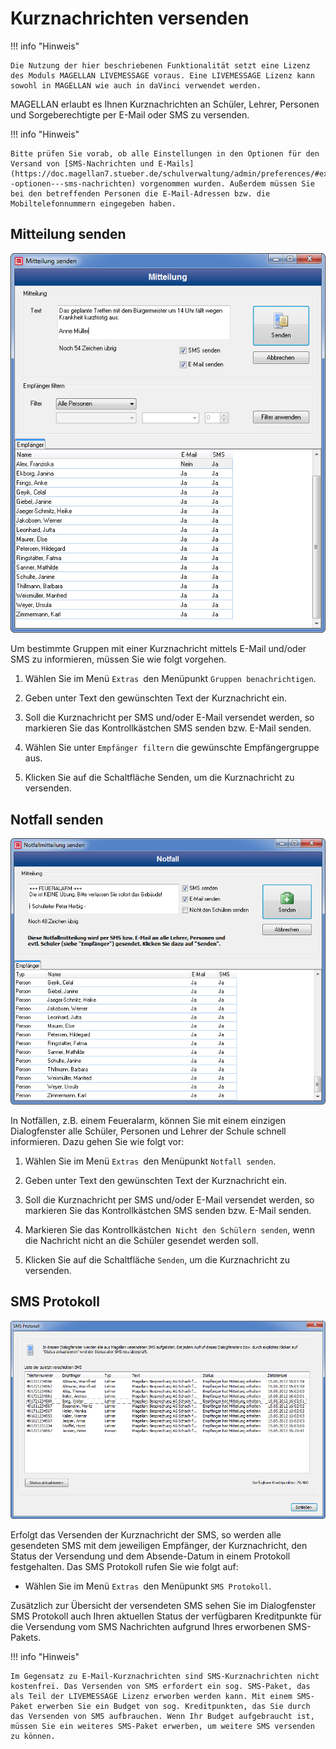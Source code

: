 # Kurznachrichten versenden

!!! info "Hinweis"

	Die Nutzung der hier beschriebenen Funktionalität setzt eine Lizenz des Moduls MAGELLAN LIVEMESSAGE voraus. Eine LIVEMESSAGE Lizenz kann sowohl in MAGELLAN wie auch in daVinci verwendet werden.

MAGELLAN erlaubt es Ihnen  Kurznachrichten an Schüler, Lehrer, Personen und Sorgeberechtigte per E-Mail oder SMS zu versenden. 

!!! info "Hinweis"

	Bitte prüfen Sie vorab, ob alle Einstellungen in den Optionen für den Versand von [SMS-Nachrichten und E-Mails](https://doc.magellan7.stueber.de/schulverwaltung/admin/preferences/#extras--optionen---sms-nachrichten) vorgenommen wurden. Außerdem müssen Sie bei den betreffenden Personen die E-Mail-Adressen bzw. die Mobiltelefonnummern eingegeben haben. 

## Mitteilung senden
 
![Geben Sie hier die Kurznachricht als Mitteilung für bestimmte Empfängergruppen ein](../../assets/images/sms/sms1.png)

Um bestimmte Gruppen mit einer Kurznachricht mittels E-Mail und/oder SMS zu informieren, müssen Sie wie folgt vorgehen.

1. Wählen Sie im Menü `Extras `den Menüpunkt `Gruppen benachrichtigen`.

2. Geben unter Text den gewünschten Text der Kurznachricht ein.

3. Soll die Kurznachricht per SMS und/oder E-Mail versendet werden, so markieren Sie das Kontrollkästchen SMS senden bzw. E-Mail senden. 

4. Wählen Sie unter `Empfänger filtern` die gewünschte Empfängergruppe aus.

5. Klicken Sie auf die Schaltfläche Senden, um die Kurznachricht zu versenden.

## Notfall senden
 
![Geben Sie hier die Notfallmitteilung ein](../../assets/images/sms/sms2.png)



In Notfällen, z.B. einem Feueralarm, können Sie mit einem einzigen Dialogfenster alle Schüler, Personen und Lehrer der Schule schnell informieren. Dazu gehen Sie wie folgt vor:

1. Wählen Sie im Menü `Extras `den Menüpunkt `Notfall senden`.

2. Geben unter Text den gewünschten Text der Kurznachricht ein.

3. Soll die Kurznachricht per SMS und/oder E-Mail versendet werden, so markieren Sie das Kontrollkästchen SMS senden bzw. E-Mail senden. 

4. Markieren Sie das Kontrollkästchen` Nicht den Schülern senden`, wenn die Nachricht nicht an die Schüler gesendet werden soll.

5. Klicken Sie auf die Schaltfläche `Senden`, um die Kurznachricht zu versenden.

## SMS Protokoll
 
![Hier sehen Sie das Protokoll aller versendeten SMS](../../assets/images/sms/sms3.png)



Erfolgt das Versenden der Kurznachricht der SMS, so werden alle gesendeten SMS mit dem jeweiligen Empfänger, der Kurznachricht, den Status der Versendung und dem Absende-Datum in einem Protokoll festgehalten. Das SMS Protokoll rufen Sie wie folgt auf:

* Wählen Sie im Menü `Extras `den Menüpunkt `SMS Protokoll`.

Zusätzlich zur Übersicht der versendeten SMS sehen Sie im Dialogfenster SMS Protokoll auch Ihren aktuellen Status der verfügbaren Kreditpunkte für die Versendung vom SMS Nachrichten aufgrund Ihres erworbenen SMS-Pakets.

!!! info "Hinweis"

	Im Gegensatz zu E-Mail-Kurznachrichten sind SMS-Kurznachrichten nicht kostenfrei. Das Versenden von SMS erfordert ein sog. SMS-Paket, das als Teil der LIVEMESSAGE Lizenz erworben werden kann. Mit einem SMS-Paket erwerben Sie ein Budget von sog. Kreditpunkten, das Sie durch das Versenden von SMS aufbrauchen. Wenn Ihr Budget aufgebraucht ist, müssen Sie ein weiteres SMS-Paket erwerben, um weitere SMS versenden zu können.

